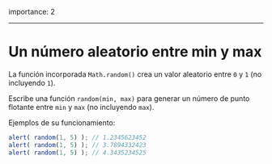 importance: 2

---

# Un número aleatorio entre min y max

La función incorporada `Math.random()` crea un valor aleatorio entre `0` y `1` (no incluyendo `1`).

Escribe una función `random(min, max)` para generar un número de punto flotante entre `min` y `max` (no incluyendo `max`).

Ejemplos de su funcionamiento:

```js
alert( random(1, 5) ); // 1.2345623452
alert( random(1, 5) ); // 3.7894332423
alert( random(1, 5) ); // 4.3435234525
```
